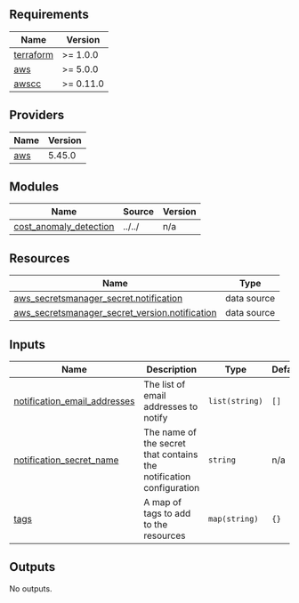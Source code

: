 <!-- BEGIN_TF_DOCS -->
## Requirements

| Name | Version |
|------|---------|
| <a name="requirement_terraform"></a> [terraform](#requirement\_terraform) | >= 1.0.0 |
| <a name="requirement_aws"></a> [aws](#requirement\_aws) | >= 5.0.0 |
| <a name="requirement_awscc"></a> [awscc](#requirement\_awscc) | >= 0.11.0 |

## Providers

| Name | Version |
|------|---------|
| <a name="provider_aws"></a> [aws](#provider\_aws) | 5.45.0 |

## Modules

| Name | Source | Version |
|------|--------|---------|
| <a name="module_cost_anomaly_detection"></a> [cost\_anomaly\_detection](#module\_cost\_anomaly\_detection) | ../../ | n/a |

## Resources

| Name | Type |
|------|------|
| [aws_secretsmanager_secret.notification](https://registry.terraform.io/providers/hashicorp/aws/latest/docs/data-sources/secretsmanager_secret) | data source |
| [aws_secretsmanager_secret_version.notification](https://registry.terraform.io/providers/hashicorp/aws/latest/docs/data-sources/secretsmanager_secret_version) | data source |

## Inputs

| Name | Description | Type | Default | Required |
|------|-------------|------|---------|:--------:|
| <a name="input_notification_email_addresses"></a> [notification\_email\_addresses](#input\_notification\_email\_addresses) | The list of email addresses to notify | `list(string)` | `[]` | no |
| <a name="input_notification_secret_name"></a> [notification\_secret\_name](#input\_notification\_secret\_name) | The name of the secret that contains the notification configuration | `string` | n/a | yes |
| <a name="input_tags"></a> [tags](#input\_tags) | A map of tags to add to the resources | `map(string)` | `{}` | no |

## Outputs

No outputs.
<!-- END_TF_DOCS -->